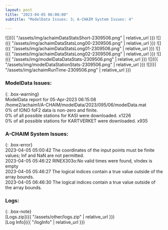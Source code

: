 ```yaml
---
layout: post
title: "2023-04-05 06:00:00"
subtitle: "ModelData Issues: 3; A-CHAIM System Issues: 4"

---
```


![]({{ "/assets/img/achaimDataStatsShort-2309506.png" | relative_url }})
![]({{ "/assets/img/achaimDataStatsLong00-2309506.png" | relative_url }})
![]({{ "/assets/img/achaimDataStatsLong01-2309506.png" | relative_url }})
![]({{ "/assets/img/achaimDataStatsLong02-2309506.png" | relative_url }})
![]({{ "/assets/img/modelDataDataStats-2309506.png" | relative_url }})
![]({{ "/assets/img/modelDataStationStats-2309506.png" | relative_url }})
![]({{ "/assets/img/achaimRunTime-2309506.png" | relative_url }})


### ModelData Issues:  
  
{: .box-warning}  
 ModelData report for 05-Apr-2023 06:15:08   
 /home2/achaim1/A-CHAIM/modelData/2023/095/06/modelData.mat   
 0% of IONO foF2 data is non-zero and finite.   
 0% of all possible stations for KASI were downloaded. x1226   
 0% of all possible stations for KARTVERKET were downloaded. x935   
  
### A-CHAIM System Issues:  
  
{: .box-error}  
2023-04-05 05:00:42 The coordinates of the input points must be finite values; Inf and NaN are not permitted.  
2023-04-05 05:46:22 RINEX303o:No valid times were found, vIndex is empty  
2023-04-05 05:46:27 The logical indices contain a true value outside of the array bounds.  
2023-04-05 06:46:30 The logical indices contain a true value outside of the array bounds.  

### Logs:  
  
{: .box-note}  
[Logs.zip]({{ "/assets/other/logs.zip" | relative_url }})  
[Log Info]({{ "/logInfo" | relative_url }})  
